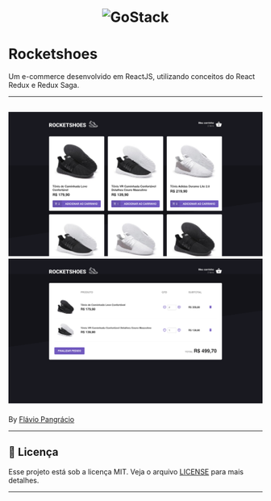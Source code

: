 <h1 align="center">
    <img alt="GoStack" src="https://rocketseat-cdn.s3-sa-east-1.amazonaws.com/bootcamp-header.png" width="200px" />
</h1>

# Rocketshoes

Um e-commerce desenvolvido em ReactJS, utilizando conceitos do React Redux e Redux Saga.

---
![Preview](.github/1.png)
![Preview](.github/2.png)
---

By [Flávio Pangrácio](https://www.linkedin.com/in/flaviopangracio/)

---
## :memo: Licença

Esse projeto está sob a licença MIT. Veja o arquivo [LICENSE](https://github.com/flaviohugo14/fastfeet/blob/master/LICENSE) para mais detalhes.

---
